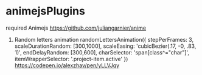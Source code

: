 # animejsPlugins
required Animejs https://github.com/juliangarnier/anime

1. Random letters animation
randomLettersAnimation({
  stepPerFrames: 3,
  scaleDurationRandom: [300,1000],
  scaleEasing: 'cubicBezier(.17, -0, .83, 1)',
  endDelayRandom: [300,600],
  charSelector: 'span[class^="char"]',
  itemWrapperSelector: '.project-item.active'
})
https://codepen.io/alexzhav/pen/yLLVJqy

